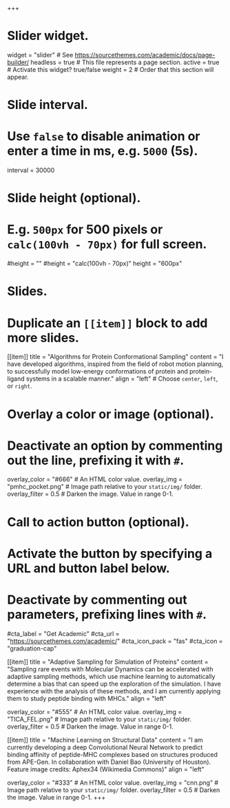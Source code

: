 +++
# Slider widget.
widget = "slider"  # See https://sourcethemes.com/academic/docs/page-builder/
headless = true  # This file represents a page section.
active = true  # Activate this widget? true/false
weight = 2  # Order that this section will appear.

# Slide interval.
# Use `false` to disable animation or enter a time in ms, e.g. `5000` (5s).
interval = 30000

# Slide height (optional).
# E.g. `500px` for 500 pixels or `calc(100vh - 70px)` for full screen.
#height = ""
#height = "calc(100vh - 70px)"
height = "600px"

# Slides.
# Duplicate an `[[item]]` block to add more slides.
[[item]]
  title = "Algorithms for Protein Conformational Sampling"
  content = "I have developed algorithms, inspired from the field of robot motion planning, to successfully model low-energy conformations of protein and protein-ligand systems in a scalable manner."
  align = "left"  # Choose `center`, `left`, or `right`.

  # Overlay a color or image (optional).
  #   Deactivate an option by commenting out the line, prefixing it with `#`.
  overlay_color = "#666"  # An HTML color value.
  overlay_img = "pmhc_pocket.png"  # Image path relative to your `static/img/` folder.
  overlay_filter = 0.5  # Darken the image. Value in range 0-1.

  # Call to action button (optional).
  #   Activate the button by specifying a URL and button label below.
  #   Deactivate by commenting out parameters, prefixing lines with `#`.
  #cta_label = "Get Academic"
  #cta_url = "https://sourcethemes.com/academic/"
  #cta_icon_pack = "fas"
  #cta_icon = "graduation-cap"

[[item]]
  title = "Adaptive Sampling for Simulation of Proteins"
  content = "Sampling rare events with Molecular Dynamics can be accelerated with adaptive sampling methods, which use machine learning to automatically determine a bias that can speed up the exploration of the simulation. I have experience with the analysis of these methods, and I am currently applying them to study peptide binding with MHCs."
  align = "left"

  overlay_color = "#555"  # An HTML color value.
  overlay_img = "TICA_FEL.png"  # Image path relative to your `static/img/` folder.
  overlay_filter = 0.5  # Darken the image. Value in range 0-1.

[[item]]
  title = "Machine Learning on Structural Data"
  content = "I am currently developing a deep Convolutional Neural Network to predict binding affinity of peptide-MHC complexes based on structures produced from APE-Gen. In collaboration with Daniel Bao (University of Houston). Feature image credits: Aphex34 (Wikimedia Commons)"
  align = "left"

  overlay_color = "#333"  # An HTML color value.
  overlay_img = "cnn.png"  # Image path relative to your `static/img/` folder.
  overlay_filter = 0.5  # Darken the image. Value in range 0-1.
+++
